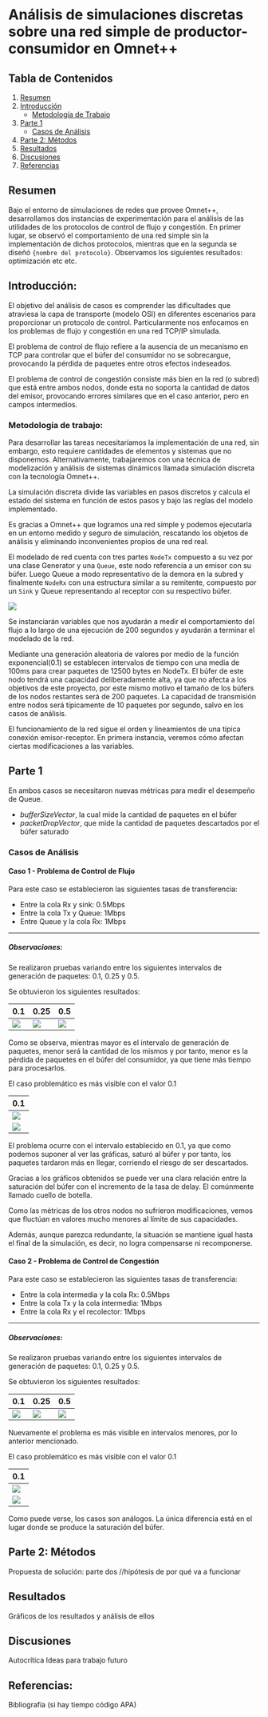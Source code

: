 # Análisis de simulaciones discretas sobre una red simple de productor-consumidor en Omnet++ 

## Tabla de Contenidos
1. [Resumen](#resumen)
2. [Introducción](#introducción)
    - [Metodología de Trabajo](#metodología-de-trabajo)
3. [Parte 1](#parte-1)
    - [Casos de Análisis](#casos-de-análisis)
4. [Parte 2: Métodos](#parte-2-métodos)
5. [Resultados](#resultados)
6. [Discusiones](#discusiones)
7. [Referencias](#referencias)

## Resumen
Bajo el entorno de simulaciones de redes que provee Omnet++, desarrollamos dos instancias de experimentación para el análisis de las utilidades de los protocolos de control de flujo y congestión. En primer lugar, se observó el comportamiento de una red simple sin la implementación de dichos protocolos, mientras que en la segunda se diseñó `{nombre del protocolo}`. Observamos los siguientes resultados: optimización etc etc.

## Introducción:
El objetivo del análisis de casos es comprender las dificultades que atraviesa la capa de transporte (modelo OSI) en diferentes escenarios para proporcionar un protocolo de control. Particularmente nos enfocamos en los problemas de flujo y congestión en una red TCP/IP simulada. 

El problema de control de flujo refiere a la ausencia de un mecanismo en TCP para controlar que el búfer del consumidor no se sobrecargue, provocando la pérdida de paquetes entre otros efectos indeseados. 

El problema de control de congestión consiste más bien en la red (o subred) que está entre ambos nodos, donde esta no soporta la cantidad de datos del emisor, provocando errores similares que en el caso anterior, pero en campos intermedios. 

### Metodología de trabajo: 
Para desarrollar las tareas necesitaríamos la implementación de una red, sin embargo, esto requiere cantidades de elementos y sistemas que no disponemos. Alternativamente, trabajaremos con una técnica de modelización y análisis de sistemas dinámicos llamada simulación discreta con la tecnología Omnet++. 

La simulación discreta divide las variables en pasos discretos y calcula el estado del sistema en función de estos pasos y bajo las reglas del modelo implementado. 

Es gracias a Omnet++ que logramos una red simple y podemos ejecutarla en un entorno medido y seguro de simulación, rescatando los objetos de análisis y eliminando inconvenientes propios de una red real. 

El modelado de red cuenta con tres partes `NodeTx` compuesto a su vez por una clase Generator y una `Queue`, este nodo referencia a un emisor con su búfer. Luego Queue a modo representativo de la demora en la subred y finalmente `NodeRx` con una estructura similar a su remitente, compuesto por un `Sink` y Queue representando al receptor con su respectivo búfer. 

![](https://ibb.co/ct7W9j9/Captura-de-pantalla-2024-05-14-235906) 

Se instanciarán variables que nos ayudarán a medir el comportamiento del flujo a lo largo de una ejecución de 200 segundos y ayudarán a terminar el modelado de la red. 

Mediante una generación aleatoria de valores por medio de la función exponencial(0.1) se establecen intervalos de tiempo con una media de 100ms para crear paquetes de 12500 bytes en NodeTx. El búfer de este nodo tendrá una capacidad deliberadamente alta, ya que no afecta a los objetivos de este proyecto, por este mismo motivo el tamaño de los búfers de los nodos restantes será de 200 paquetes. 
La capacidad de transmisión entre nodos será típicamente de 10 paquetes por segundo, salvo en los casos de análisis. 

El funcionamiento de la red sigue el orden y lineamientos de una típica conexión emisor-receptor. En primera instancia, veremos cómo afectan ciertas modificaciones a las variables.

## Parte 1
En ambos casos se necesitaron nuevas métricas para medir el desempeño de Queue.
- *bufferSizeVector*, la cual mide la cantidad de paquetes en el búfer
- *packetDropVector*, que mide la cantidad de paquetes descartados por el búfer saturado 

### Casos de Análisis
#### Caso 1 - Problema de Control de Flujo
Para este caso se establecieron las siguientes tasas de transferencia:
- Entre la cola Rx y sink: 0.5Mbps
- Entre la cola Tx y Queue: 1Mbps
- Entre Queue y la cola Rx: 1Mbps

----
##### Observaciones:
Se realizaron pruebas variando entre los siguientes intervalos de generación de paquetes: 0.1, 0.25 y 0.5.

Se obtuvieron los siguientes resultados:

| 0.1 | 0.25 | 0.5 |
|-----|-----|-----|
| ![](Parte1Analisis-Caso1/Pictures/Buffer_size_GenInt0.1.png)   | ![](Parte1Analisis-Caso1/Pictures/Buffer_size_GenInt0.25.png)   | ![](Parte1Analisis-Caso1/Pictures/Buffer_size_GenInt0.5.png)   |

Como se observa, mientras mayor es el intervalo de generación de paquetes, menor será la cantidad de los mismos y por tanto, menor es la pérdida de paquetes en el búfer del consumidor, ya que tiene más tiempo para procesarlos. 

El caso problemático es más visible con el valor 0.1

| 0.1 |
|-----|
| ![](Parte1Analisis-Caso1/Pictures/Buffer_size_VectorCaso1.png)|
| ![](Parte1Analisis-Caso1/Pictures/DelayCase1.png)             |

El problema ocurre con el intervalo establecido en 0.1, ya que como podemos suponer al ver las gráficas, saturó al búfer y por tanto, los paquetes tardaron más en llegar, corriendo el riesgo de ser descartados.

Gracias a los gráficos obtenidos se puede ver una clara relación entre la saturación del búfer con el incremento de la tasa de delay. El comúnmente llamado cuello de botella.

Como las métricas de los otros nodos no sufrieron modificaciones, vemos que fluctúan en valores mucho menores al límite de sus capacidades. 

Además, aunque parezca redundante, la situación se mantiene igual hasta el final de la simulación, es decir, no logra compensarse ni recomponerse. 

#### Caso 2 - Problema de Control de Congestión
Para este caso se establecieron las siguientes tasas de transferencia:
- Entre la cola intermedia y la cola Rx: 0.5Mbps
- Entre la cola Tx y la cola intermedia: 1Mbps
- Entre la cola Rx y el recolector: 1Mbps

---
##### Observaciones:
Se realizaron pruebas variando entre los siguientes intervalos de generación de paquetes: 0.1, 0.25 y 0.5.

Se obtuvieron los siguientes resultados:

| 0.1 | 0.25 | 0.5 |
|-----|-----|-----|
| ![](Parte1Analisis-Caso2/Pictures/BufferSizeGenInt0.1.png)   | ![](Parte1Analisis-Caso2/Pictures/BufferSizeGenInt0.25.png)   | ![](Parte1Analisis-Caso2/Pictures/BufferSizeGenInt0.5.png)   |

Nuevamente el problema es más visible en intervalos menores, por lo anterior mencionado.

El caso problemático es más visible con el valor 0.1

| 0.1 |
|-----|
| ![](Parte1Analisis-Caso2/Pictures/BufferSizeGenInt0.1.png)|
| ![](Parte1Analisis-Caso2/Pictures/DelayCase2.png)         |

Como puede verse, los casos son análogos. La única diferencia está en el lugar donde se produce la saturación del búfer. 

## Parte 2: Métodos
Propuesta de solución: parte dos 
//hipótesis de por qué va a funcionar 

## Resultados
Gráficos de los resultados y análisis de ellos

## Discusiones
Autocrítica 
Ideas para trabajo futuro 

## Referencias: 
Bibliografía (si hay tiempo código APA)